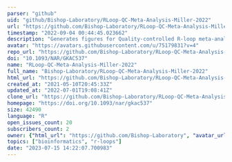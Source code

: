 ```yaml
---
parser: "github"
uid: "github/Bishop-Laboratory/RLoop-QC-Meta-Analysis-Miller-2022"
url: "https://github.com/Bishop-Laboratory/RLoop-QC-Meta-Analysis-Miller-2022"
timestamp: "2022-09-04 00:44:45.023662"
description: "Generates figures for Quality-controlled R-loop meta-analysis reveals the characteristics of R-loop consensus regions"
avatar: "https://avatars.githubusercontent.com/u/75179831?v=4"
repo_url: "https://github.com/Bishop-Laboratory/RLoop-QC-Meta-Analysis-Miller-2022"
doi: "10.1093/NAR/GKAC537"
name: "RLoop-QC-Meta-Analysis-Miller-2022"
full_name: "Bishop-Laboratory/RLoop-QC-Meta-Analysis-Miller-2022"
html_url: "https://github.com/Bishop-Laboratory/RLoop-QC-Meta-Analysis-Miller-2022"
created_at: "2021-05-10T20:45:33Z"
updated_at: "2022-07-01T19:08:41Z"
clone_url: "https://github.com/Bishop-Laboratory/RLoop-QC-Meta-Analysis-Miller-2022.git"
homepage: "https://doi.org/10.1093/nar/gkac537"
size: 42490
language: "R"
open_issues_count: 20
subscribers_count: 2
owner: {"html_url": "https://github.com/Bishop-Laboratory", "avatar_url": "https://avatars.githubusercontent.com/u/75179831?v=4", "login": "Bishop-Laboratory", "type": "Organization"}
topics: ["bioinformatics", "r-loops"]
date: "2023-07-15 14:22:07.700983"
---
```

